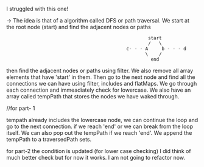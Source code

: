 I struggled with this one!

-> The idea is that of a algorithm called DFS or path traversal. We start at the root node (start) and find the adjacent nodes or paths

                                                        start
                                                        /   \
                                                c- - - A     b - - - d
                                                       \    /
                                                         end

then find the adjacent nodes or paths using filter. We also remove all array elements that have 'start' in them. Then go to the next node and find all the connections we can have using filter, includes and flatMaps. We go through each connection and immeadiately check for lowercase. We also have an array called tempPath that stores the nodes we have waked through.

//for part- 1

tempath already includes the lowercase node, we can continue the loop and go to the next connection.
if we reach 'end' or we can break from the loop itself. We can also pop out the tempPath if we reach 'end'. We append the tempPath to a traversedPath sets.

for part-2
the condition is updated (for lower case checking) I did think of much better check but for now it works. I am not going to refactor now.
